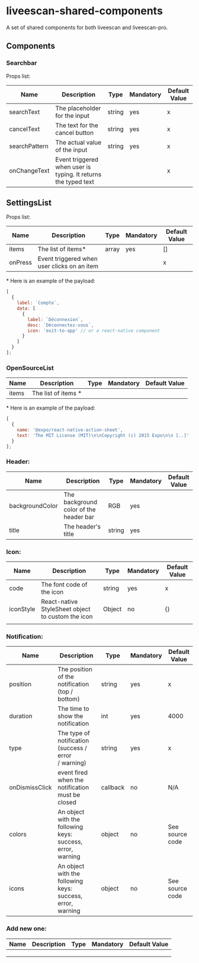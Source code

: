 # liveescan-shared-components

A set of shared components for both liveescan and liveescan-pro.

## Components

### Searchbar

Props list:

| Name          | Description                                                    | Type   | Mandatory | Default Value |
| ------------- | -------------------------------------------------------------- | ------ | --------- | ------------- |
| searchText    | The placeholder for the input                                  | string | yes       | x             |
| cancelText    | The text for the cancel button                                 | string | yes       | x             |
| searchPattern | The actual value of the input                                  | string | yes       | x             |
| onChangeText  | Event triggered when user is typing. It returns the typed text |        |           | x             |

## SettingsList

Props list:

| Name    | Description                                 | Type  | Mandatory | Default Value |
| ------- | ------------------------------------------- | ----- | --------- | ------------- |
| items   | The list of items\*                         | array | yes       | []            |
| onPress | Event triggered when user clicks on an item |       |           | x             |

\* Here is an example of the payload:

```js
[
  {
    label: `Compte`,
    data: [
      {
        label: `Déconnexion`,
        desc: `Déconnectez-vous`,
        icon: 'exit-to-app' // or a react-native component
      }
    ]
  }
];
```

### OpenSourceList

| Name  | Description          | Type | Mandatory | Default Value |
| ----- | -------------------- | ---- | --------- | ------------- |
| items | The list of items \* |      |           |               |

\* Here is an example of the payload:

```js
[
  {
    name: '@expo/react-native-action-sheet',
    text: 'The MIT License (MIT)\n\nCopyright (c) 2015 Expo\n\n [..]'
  }
];
```

### Header:

| Name            | Description                            | Type   | Mandatory | Default Value |
| --------------- | -------------------------------------- | ------ | --------- | ------------- |
| backgroundColor | The background color of the header bar | RGB    | yes       |               |
| title           | The header's title                     | string | yes       |               |

### Icon:

| Name      | Description                                       | Type   | Mandatory | Default Value |
| --------- | ------------------------------------------------- | ------ | --------- | ------------- |
| code      | The font code of the icon                         | string | yes       | x             |
| iconStyle | React-native StyleSheet object to custom the icon | Object | no        | {}            |
|           |                                                   |        |           |               |

### Notification:

| Name           | Description                                                | Type     | Mandatory | Default Value   |
| -------------- | ---------------------------------------------------------- | -------- | --------- | --------------- |
| position       | The position of the notification (top / bottom)            | string   | yes       | x               |
| duration       | The time to show the notification                          | int      | yes       | 4000            |
| type           | The type of notification (success / error / warning)       | string   | yes       | x               |
| onDismissClick | event fired when the notification must be closed           | callback | no        | N/A             |
| colors         | An object with the following keys: success, error, warning | object   | no        | See source code |
| icons          | An object with the following keys: success, error, warning | object   | no        | See source code |

### Add new one:

| Name | Description | Type | Mandatory | Default Value |
| ---- | ----------- | ---- | --------- | ------------- |
|      |             |      |           |               |
|      |             |      |           |               |
|      |             |      |           |               |
